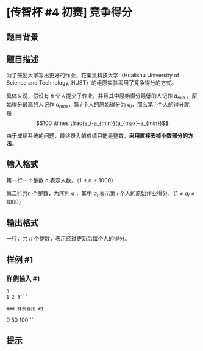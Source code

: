 # [传智杯 #4 初赛] 竞争得分

## 题目背景



## 题目描述

为了鼓励大家写出更好的作业，花栗鼠科技大学（Hualishu University of Science and Technology, HUST）的组原实验采用了竞争得分的方式。

具体来说，假设有 $n$ 个人提交了作业，并且其中原始得分最低的人记作 $a_{min}$ ，原始得分最高的人记作 $a_{max}$，第 $i$ 个人的原始得分为 $a_i$，那么第 $i$ 个人的得分就是：
$$100 \times \frac{a_i-a_{min}}{a_{max}-a_{min}}$$

由于成绩系统的问题，最终录入的成绩只能是整数，**采用直接去掉小数部分的方法**。

## 输入格式

第一行一个整数 $n$ 表示人数。（$1 \leq n \leq 1000$）

第二行共$n$ 个整数，为序列 $a$ ，其中 $a_i$ 表示第 $i$ 个人的原始作业得分。（$1 \leq a_i \leq 1000$）

## 输出格式

一行，共 $n$ 个整数，表示经过更新后每个人的得分。

## 样例 #1

### 样例输入 #1
```
3
1 2 3```

### 样例输出 #1

```
0 50 100```

## 提示


